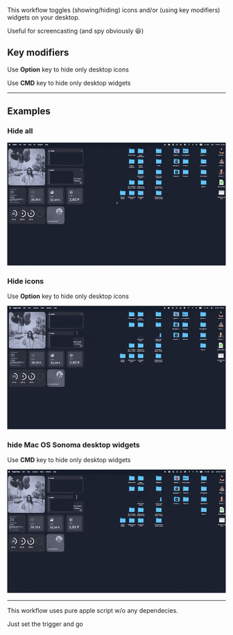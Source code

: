 This workflow toggles (showing/hiding) icons and/or (using key modifiers) widgets on your desktop.

Useful for screencasting (and spy obviously 😆)

## Key modifiers

Use **Option** key to hide only desktop icons

Use **CMD** key to hide only desktop widgets

---

## Examples

### Hide all

![Hide Mac OS Sonoma widgets and desktop icons Alfred 5 Workflow](/previews/hide-min.gif "Hide Mac OS Sonoma widgets and desktop icons")

### Hide icons

Use **Option** key to hide only desktop icons

![Hide Mac OS Desktop icons Alfred 5 Workflow](/previews/hideicons-min.gif "Hide Mac OS Desktop icons")

### hide Mac OS Sonoma desktop widgets

Use **CMD** key to hide only desktop widgets

![Hide Mac OS Sonoma desktop widgets Alfred 5 Workflow](/previews/hidewidgets-min.gif "Hide Mac OS Sonoma desktop widgets")

---

This workflow uses pure apple script w/o any dependecies.

Just set the trigger and go
